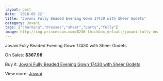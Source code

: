 ```yaml
---
layout: post
date: '2018-02-22'
title: "Jovani Fully Beaded Evening Gown 17430 with Sheer Godets"
category: Jovani
tags: ["charming","dresses","sheer","party","fully"]
image: http://img.princessan.com/8236-thickbox_default/jovani-fully-beaded-evening-gown-17430-with-sheer-godets.jpg
---
```

Jovani Fully Beaded Evening Gown 17430 with Sheer Godets

On Sales: **$367.98**
<a href="https://www.princessan.com/en/jovani/3633-jovani-fully-beaded-evening-gown-17430-with-sheer-godets.html"><amp-img layout="responsive" width="600" height="600" src="//img.princessan.com/8236-thickbox_default/jovani-fully-beaded-evening-gown-17430-with-sheer-godets.jpg" alt="Jovani Fully Beaded Evening Gown 17430 with Sheer Godets 0" /></a>
<a href="https://www.princessan.com/en/jovani/3633-jovani-fully-beaded-evening-gown-17430-with-sheer-godets.html"><amp-img layout="responsive" width="600" height="600" src="//img.princessan.com/8237-thickbox_default/jovani-fully-beaded-evening-gown-17430-with-sheer-godets.jpg" alt="Jovani Fully Beaded Evening Gown 17430 with Sheer Godets 1" /></a>

Buy it: [Jovani Fully Beaded Evening Gown 17430 with Sheer Godets](https://www.princessan.com/en/jovani/3633-jovani-fully-beaded-evening-gown-17430-with-sheer-godets.html "Jovani Fully Beaded Evening Gown 17430 with Sheer Godets")

View more: [Jovani](https://www.princessan.com/en/26-jovani "Jovani")